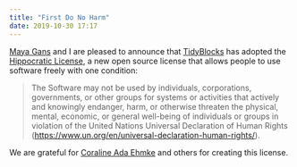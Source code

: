 ```yaml
---
title: "First Do No Harm"
date: 2019-10-30 17:17
---
```


[Maya Gans][gans] and I are pleased to announce that [TidyBlocks][tidyblocks] has adopted the [Hippocratic License][hl],
a new open source license that allows people to use software freely with one condition:

> The Software may not be used by individuals, corporations, governments, or other groups
> for systems or activities that actively and knowingly endanger, harm, or otherwise threaten
> the physical, mental, economic, or general well-being of  individuals or groups
> in violation of the United Nations Universal Declaration of Human Rights
> (<https://www.un.org/en/universal-declaration-human-rights/>).

We are grateful for [Coraline Ada Ehmke][cae] and others for creating this license.

[gans]: https://maya.rbind.io/
[tidyblocks]: http://tidyblocks.tech
[hl]: https://firstdonoharm.dev/
[cae]: https://where.coraline.codes/
